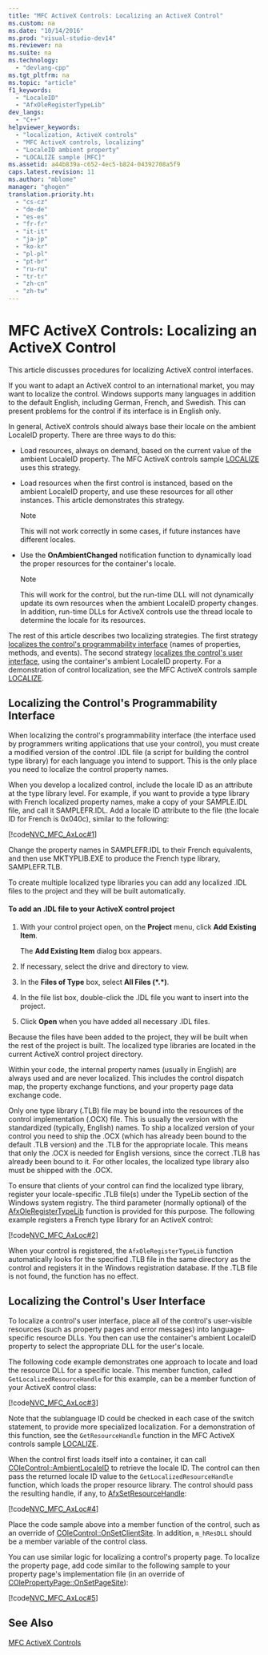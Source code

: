 ```yaml
---
title: "MFC ActiveX Controls: Localizing an ActiveX Control"
ms.custom: na
ms.date: "10/14/2016"
ms.prod: "visual-studio-dev14"
ms.reviewer: na
ms.suite: na
ms.technology: 
  - "devlang-cpp"
ms.tgt_pltfrm: na
ms.topic: "article"
f1_keywords: 
  - "LocaleID"
  - "AfxOleRegisterTypeLib"
dev_langs: 
  - "C++"
helpviewer_keywords: 
  - "localization, ActiveX controls"
  - "MFC ActiveX controls, localizing"
  - "LocaleID ambient property"
  - "LOCALIZE sample [MFC]"
ms.assetid: a44b839a-c652-4ec5-b824-04392708a5f9
caps.latest.revision: 11
ms.author: "mblome"
manager: "ghogen"
translation.priority.ht: 
  - "cs-cz"
  - "de-de"
  - "es-es"
  - "fr-fr"
  - "it-it"
  - "ja-jp"
  - "ko-kr"
  - "pl-pl"
  - "pt-br"
  - "ru-ru"
  - "tr-tr"
  - "zh-cn"
  - "zh-tw"
---
```

# MFC ActiveX Controls: Localizing an ActiveX Control
This article discusses procedures for localizing ActiveX control interfaces.  
  
 If you want to adapt an ActiveX control to an international market, you may want to localize the control. Windows supports many languages in addition to the default English, including German, French, and Swedish. This can present problems for the control if its interface is in English only.  
  
 In general, ActiveX controls should always base their locale on the ambient LocaleID property. There are three ways to do this:  
  
-   Load resources, always on demand, based on the current value of the ambient LocaleID property. The MFC ActiveX controls sample [LOCALIZE](../top/visual-c---samples.md) uses this strategy.  
  
-   Load resources when the first control is instanced, based on the ambient LocaleID property, and use these resources for all other instances. This article demonstrates this strategy.  
  
    > [!NOTE]
    >  This will not work correctly in some cases, if future instances have different locales.  
  
-   Use the **OnAmbientChanged** notification function to dynamically load the proper resources for the container's locale.  
  
    > [!NOTE]
    >  This will work for the control, but the run-time DLL will not dynamically update its own resources when the ambient LocaleID property changes. In addition, run-time DLLs for ActiveX controls use the thread locale to determine the locale for its resources.  
  
 The rest of this article describes two localizing strategies. The first strategy [localizes the control's programmability interface](#_core_localizing_your_control.92.s_programmability_interface) (names of properties, methods, and events). The second strategy [localizes the control's user interface](#_core_localizing_the_control.92.s_user_interface), using the container's ambient LocaleID property. For a demonstration of control localization, see the MFC ActiveX controls sample [LOCALIZE](../top/visual-c---samples.md).  
  
##  <a name="_core_localizing_your_control.92.s_programmability_interface"></a> Localizing the Control's Programmability Interface  
 When localizing the control's programmability interface (the interface used by programmers writing applications that use your control), you must create a modified version of the control .IDL file (a script for building the control type library) for each language you intend to support. This is the only place you need to localize the control property names.  
  
 When you develop a localized control, include the locale ID as an attribute at the type library level. For example, if you want to provide a type library with French localized property names, make a copy of your SAMPLE.IDL file, and call it SAMPLEFR.IDL. Add a locale ID attribute to the file (the locale ID for French is 0x040c), similar to the following:  
  
 [!code[NVC_MFC_AxLoc#1](../mfc/codesnippet/CPP/mfc-activex-controls--localizing-an-activex-control_1.idl)]  
  
 Change the property names in SAMPLEFR.IDL to their French equivalents, and then use MKTYPLIB.EXE to produce the French type library, SAMPLEFR.TLB.  
  
 To create multiple localized type libraries you can add any localized .IDL files to the project and they will be built automatically.  
  
#### To add an .IDL file to your ActiveX control project  
  
1.  With your control project open, on the **Project** menu, click **Add Existing Item**.  
  
     The **Add Existing Item** dialog box appears.  
  
2.  If necessary, select the drive and directory to view.  
  
3.  In the **Files of Type** box, select **All Files (\*.\*)**.  
  
4.  In the file list box, double-click the .IDL file you want to insert into the project.  
  
5.  Click **Open** when you have added all necessary .IDL files.  
  
 Because the files have been added to the project, they will be built when the rest of the project is built. The localized type libraries are located in the current ActiveX control project directory.  
  
 Within your code, the internal property names (usually in English) are always used and are never localized. This includes the control dispatch map, the property exchange functions, and your property page data exchange code.  
  
 Only one type library (.TLB) file may be bound into the resources of the control implementation (.OCX) file. This is usually the version with the standardized (typically, English) names. To ship a localized version of your control you need to ship the .OCX (which has already been bound to the default .TLB version) and the .TLB for the appropriate locale. This means that only the .OCX is needed for English versions, since the correct .TLB has already been bound to it. For other locales, the localized type library also must be shipped with the .OCX.  
  
 To ensure that clients of your control can find the localized type library, register your locale-specific .TLB file(s) under the TypeLib section of the Windows system registry. The third parameter (normally optional) of the [AfxOleRegisterTypeLib](../Topic/AfxOleRegisterTypeLib.md) function is provided for this purpose. The following example registers a French type library for an ActiveX control:  
  
 [!code[NVC_MFC_AxLoc#2](../mfc/codesnippet/CPP/mfc-activex-controls--localizing-an-activex-control_2.cpp)]  
  
 When your control is registered, the `AfxOleRegisterTypeLib` function automatically looks for the specified .TLB file in the same directory as the control and registers it in the Windows registration database. If the .TLB file is not found, the function has no effect.  
  
##  <a name="_core_localizing_the_control.92.s_user_interface"></a> Localizing the Control's User Interface  
 To localize a control's user interface, place all of the control's user-visible resources (such as property pages and error messages) into language-specific resource DLLs. You then can use the container's ambient LocaleID property to select the appropriate DLL for the user's locale.  
  
 The following code example demonstrates one approach to locate and load the resource DLL for a specific locale. This member function, called `GetLocalizedResourceHandle` for this example, can be a member function of your ActiveX control class:  
  
 [!code[NVC_MFC_AxLoc#3](../mfc/codesnippet/CPP/mfc-activex-controls--localizing-an-activex-control_3.cpp)]  
  
 Note that the sublanguage ID could be checked in each case of the switch statement, to provide more specialized localization. For a demonstration of this function, see the `GetResourceHandle` function in the MFC ActiveX controls sample [LOCALIZE](../top/visual-c---samples.md).  
  
 When the control first loads itself into a container, it can call [COleControl::AmbientLocaleID](../Topic/COleControl::AmbientLocaleID.md) to retrieve the locale ID. The control can then pass the returned locale ID value to the `GetLocalizedResourceHandle` function, which loads the proper resource library. The control should pass the resulting handle, if any, to [AfxSetResourceHandle](../Topic/AfxSetResourceHandle.md):  
  
 [!code[NVC_MFC_AxLoc#4](../mfc/codesnippet/CPP/mfc-activex-controls--localizing-an-activex-control_4.cpp)]  
  
 Place the code sample above into a member function of the control, such as an override of [COleControl::OnSetClientSite](../Topic/COleControl::OnSetClientSite.md). In addition, `m_hResDLL` should be a member variable of the control class.  
  
 You can use similar logic for localizing a control's property page. To localize the property page, add code similar to the following sample to your property page's implementation file (in an override of [COlePropertyPage::OnSetPageSite](../Topic/COlePropertyPage::OnSetPageSite.md)):  
  
 [!code[NVC_MFC_AxLoc#5](../mfc/codesnippet/CPP/mfc-activex-controls--localizing-an-activex-control_5.cpp)]  
  
## See Also  
 [MFC ActiveX Controls](../mfc/mfc-activex-controls.md)